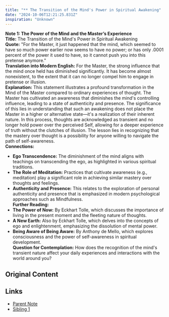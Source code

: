 ```yaml
---
title: "** The Transition of the Mind's Power in Spiritual Awakening"
date: "2024-10-06T12:21:25.831Z"
inspiration: "Unknown"
---
```



**Note 1: The Power of the Mind and the Master’s Experience**  
**Title:** The Transition of the Mind's Power in Spiritual Awakening  
**Quote:** "For the Master, it just happened that the mind, which seemed to have so much power earlier now seems to have no power; or has only .0001 percent of the power it used to have, so it cannot push you into this pretense anymore."  
**Translation into Modern English:** For the Master, the strong influence that the mind once held has diminished significantly. It has become almost nonexistent, to the extent that it can no longer compel him to engage in pretense or illusion.  
**Explanation:** This statement illustrates a profound transformation in the Mind of the Master compared to ordinary experiences of thought. The Master has cultivated an awareness that diminishes the mind's controlling influence, leading to a state of authenticity and presence. The significance of this lies in understanding that such an awakening does not place the Master in a higher or alternative state—it's a realization of their inherent nature. In this process, thoughts are acknowledged as transient and no longer hold power over the perceived Self, allowing for a deeper experience of truth without the clutches of illusion. The lesson lies in recognizing that the mastery over thought is a possibility for anyone willing to navigate the path of self-awareness.  
**Connections:**  
- **Ego Transcendence:** The diminishment of the mind aligns with teachings on transcending the ego, as highlighted in various spiritual traditions.  
- **The Role of Meditation:** Practices that cultivate awareness (e.g., meditation) play a significant role in achieving similar mastery over thoughts and feelings.  
- **Authenticity and Presence:** This relates to the exploration of personal authenticity and presence that is emphasized in modern psychological approaches such as Mindfulness.  
**Further Reading:**  
- **The Power of Now:** By Eckhart Tolle, which discusses the importance of living in the present moment and the fleeting nature of thoughts.  
- **A New Earth:** Also by Eckhart Tolle, which delves into the concepts of ego and enlightenment, emphasizing the dissolution of mental power.  
- **Being Aware of Being Aware:** By Anthony de Mello, which explores consciousness and the power of self-awareness in spiritual development.  
**Question for Contemplation:** How does the recognition of the mind's transient nature affect your daily experiences and interactions with the world around you?

## Original Content



## Links

- [Parent Note](/parent-note.md)
- [Sibling 1](/zettel1.md)
